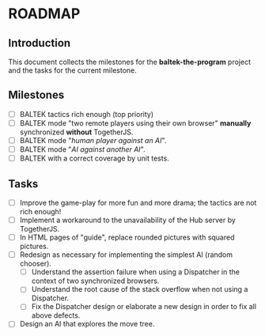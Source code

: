 # ROADMAP

## Introduction

This document collects the milestones for the **baltek-the-program** project and the tasks for the current milestone.

## Milestones

- [ ] BALTEK tactics rich enough (top priority)
- [ ] BALTEK mode "two remote players using their own browser" **manually** synchronized **without** TogetherJS.
- [ ] BALTEK mode "_human player against an AI_".
- [ ] BALTEK mode "_AI against another AI_".
- [ ] BALTEK with a correct coverage by unit tests.

## Tasks

- [ ] Improve the game-play for more fun and more drama; the tactics are not rich enough!
- [ ] Implement a workaround to the unavailability of the Hub server by TogetherJS.
- [ ] In HTML pages of "guide", replace rounded pictures with squared pictures.
- [ ] Redesign as necessary for implementing the simplest AI (random chooser).
  - [ ] Understand the assertion failure when using a Dispatcher in the context of two synchronized browsers.
  - [ ] Understand the root cause of the stack overflow when not using  a Dispatcher.
  - [ ] Fix the Dispatcher design or elaborate a new design in order to fix all above defects.
- [ ] Design an AI that explores the move tree.
